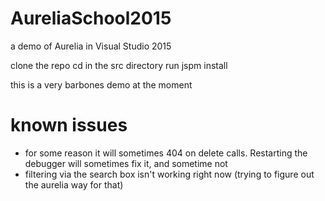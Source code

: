 # AureliaSchool2015
a demo of Aurelia in Visual Studio 2015

clone the repo
cd in the src directory
run jspm install

this is a very barbones demo at the moment

# known issues
 * for some reason it will sometimes 404 on delete calls. Restarting the debugger will sometimes fix it, and sometime not
 * filtering via the search box isn't working right now (trying to figure out the aurelia way for that)
